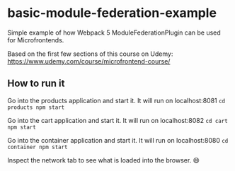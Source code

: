 # basic-module-federation-example
Simple example of how Webpack 5 ModuleFederationPlugin can be used for Microfrontends.

Based on the first few sections of this course on Udemy: https://www.udemy.com/course/microfrontend-course/

## How to run it

Go into the products application and start it. It will run on localhost:8081
`
cd products
npm start
`

Go into the cart application and start it. It will run on localhost:8082
`
cd cart
npm start
`

Go into the container application and start it. It will run on localhost:8080
`
cd container
npm start
`

Inspect the network tab to see what is loaded into the browser. 😄
